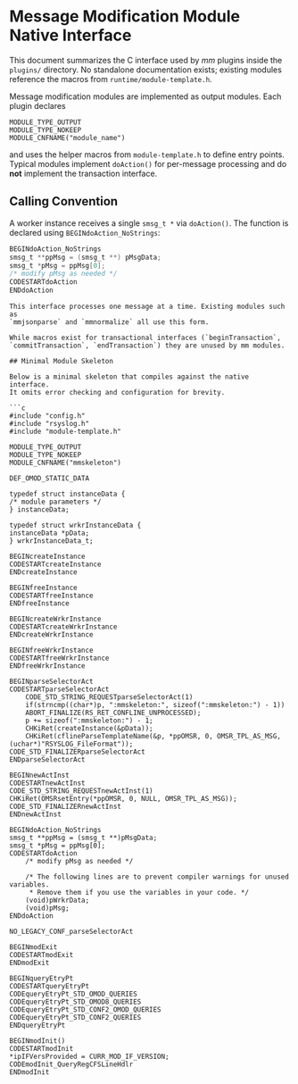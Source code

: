 # Message Modification Module Native Interface

This document summarizes the C interface used by *mm* plugins inside the
`plugins/` directory. No standalone documentation exists; existing
modules reference the macros from `runtime/module-template.h`.

Message modification modules are implemented as output modules.  Each
plugin declares

```
MODULE_TYPE_OUTPUT
MODULE_TYPE_NOKEEP
MODULE_CNFNAME("module_name")
```

and uses the helper macros from `module-template.h` to define entry
points.  Typical modules implement `doAction()` for per-message
processing and do **not** implement the transaction interface.

## Calling Convention

A worker instance receives a single `smsg_t *` via `doAction()`.  The
function is declared using `BEGINdoAction_NoStrings`:

```c
BEGINdoAction_NoStrings
smsg_t **ppMsg = (smsg_t **) pMsgData;
smsg_t *pMsg = ppMsg[0];
/* modify pMsg as needed */
CODESTARTdoAction
ENDdoAction
```
```
This interface processes one message at a time. Existing modules such as
`mmjsonparse` and `mmnormalize` all use this form.

While macros exist for transactional interfaces (`beginTransaction`,
`commitTransaction`, `endTransaction`) they are unused by mm modules.

## Minimal Module Skeleton

Below is a minimal skeleton that compiles against the native interface.
It omits error checking and configuration for brevity.

```c
#include "config.h"
#include "rsyslog.h"
#include "module-template.h"

MODULE_TYPE_OUTPUT
MODULE_TYPE_NOKEEP
MODULE_CNFNAME("mmskeleton")

DEF_OMOD_STATIC_DATA

typedef struct instanceData {
/* module parameters */
} instanceData;

typedef struct wrkrInstanceData {
instanceData *pData;
} wrkrInstanceData_t;

BEGINcreateInstance
CODESTARTcreateInstance
ENDcreateInstance

BEGINfreeInstance
CODESTARTfreeInstance
ENDfreeInstance

BEGINcreateWrkrInstance
CODESTARTcreateWrkrInstance
ENDcreateWrkrInstance

BEGINfreeWrkrInstance
CODESTARTfreeWrkrInstance
ENDfreeWrkrInstance

BEGINparseSelectorAct
CODESTARTparseSelectorAct
	CODE_STD_STRING_REQUESTparseSelectorAct(1)
	if(strncmp((char*)p, ":mmskeleton:", sizeof(":mmskeleton:") - 1))
	ABORT_FINALIZE(RS_RET_CONFLINE_UNPROCESSED);
	p += sizeof(":mmskeleton:") - 1;
	CHKiRet(createInstance(&pData));
	CHKiRet(cflineParseTemplateName(&p, *ppOMSR, 0, OMSR_TPL_AS_MSG, (uchar*)"RSYSLOG_FileFormat"));
CODE_STD_FINALIZERparseSelectorAct
ENDparseSelectorAct

BEGINnewActInst
CODESTARTnewActInst
CODE_STD_STRING_REQUESTnewActInst(1)
CHKiRet(OMSRsetEntry(*ppOMSR, 0, NULL, OMSR_TPL_AS_MSG));
CODE_STD_FINALIZERnewActInst
ENDnewActInst

BEGINdoAction_NoStrings
smsg_t **ppMsg = (smsg_t **)pMsgData;
smsg_t *pMsg = ppMsg[0];
CODESTARTdoAction
	/* modify pMsg as needed */

	/* The following lines are to prevent compiler warnings for unused variables.
	 * Remove them if you use the variables in your code. */
	(void)pWrkrData;
	(void)pMsg;
ENDdoAction

NO_LEGACY_CONF_parseSelectorAct

BEGINmodExit
CODESTARTmodExit
ENDmodExit

BEGINqueryEtryPt
CODESTARTqueryEtryPt
CODEqueryEtryPt_STD_OMOD_QUERIES
CODEqueryEtryPt_STD_OMOD8_QUERIES
CODEqueryEtryPt_STD_CONF2_OMOD_QUERIES
CODEqueryEtryPt_STD_CONF2_QUERIES
ENDqueryEtryPt

BEGINmodInit()
CODESTARTmodInit
*ipIFVersProvided = CURR_MOD_IF_VERSION;
CODEmodInit_QueryRegCFSLineHdlr
ENDmodInit
```
